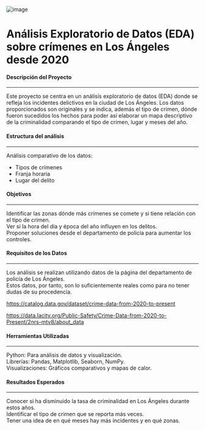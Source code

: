 ![image](https://github.com/user-attachments/assets/2f1d2597-f4b5-4781-9106-7b9e582dd922)


# Análisis Exploratorio de Datos (EDA) sobre crímenes en Los Ángeles desde 2020

#### Descripción del Proyecto
---
Este proyecto se centra en un análisis exploratorio de datos (EDA) donde se refleja los incidentes delictivos en la ciudad de Los Ángeles. Los datos proporcionados son originales y se indica, además el tipo de crimen, dónde fueron sucedidos los hechos para poder así elaborar un mapa descriptivo de la criminalidad comparando el tipo de crimen, lugar y meses del año.

#### Estructura del análisis

---
Análisis comparativo de los datos:
- Tipos de crímenes
- Franja horaria
- Lugar del delito

#### Objetivos
---
Identificar las zonas dónde más crímenes se comete y si tiene relación con el tipo de crimen.  
Ver si la hora del día y época del año influyen en los delitos.  
Proponer soluciones desde el departamento de policía para aumentar los controles.

#### Requisitos de los Datos
---
Los análisis se realizan utilizando datos de la página del departamento de policía de Los Ángeles.  
Estos datos, por tanto, son lo suficientemente reales como para no tener dudas de su procedencia.  

https://catalog.data.gov/dataset/crime-data-from-2020-to-present  

https://data.lacity.org/Public-Safety/Crime-Data-from-2020-to-Present/2nrs-mtv8/about_data


#### Herramientas Utilizadas
---
Python: Para análisis de datos y visualización.  
Librerías: Pandas, Matplotlib, Seaborn, NumPy.  
Visualizaciones: Gráficos comparativos y mapas de calor.

#### Resultados Esperados
---
Conocer si ha disminuido la tasa de criminalidad en Los Ángeles durante estos años.  
Identificar el tipo de crimen que se reporta más veces.  
Tener una idea de en qué meses hay más incidentes y en qué zonas.
